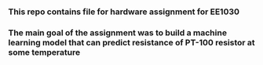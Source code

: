 ### This repo contains file for hardware assignment for EE1030
### The main goal of the assignment was to build a machine learning model that can predict resistance of PT-100 resistor at some temperature
